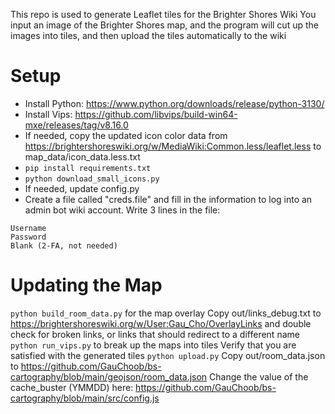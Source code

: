 
This repo is used to generate Leaflet tiles for the Brighter Shores Wiki
You input an image of the Brighter Shores map, and the program will cut up the images into tiles, and then upload the tiles automatically to the wiki

# Setup
* Install Python: https://www.python.org/downloads/release/python-3130/
* Install Vips: https://github.com/libvips/build-win64-mxe/releases/tag/v8.16.0
* If needed, copy the updated icon color data from https://brightershoreswiki.org/w/MediaWiki:Common.less/leaflet.less to map_data/icon_data.less.txt
* `pip install requirements.txt`
* `python download_small_icons.py`
* If needed, update config.py
* Create a file called "creds.file" and fill in the information to log into an admin bot wiki account. Write 3 lines in the file:
```
Username
Password
Blank (2-FA, not needed)
```
# Updating the Map

`python build_room_data.py` for the map overlay
Copy out/links_debug.txt to https://brightershoreswiki.org/w/User:Gau_Cho/OverlayLinks and double check for broken links, or links that should redirect to a different name
`python run_vips.py` to break up the maps into tiles
Verify that you are satisfied with the generated tiles
`python upload.py`
Copy out/room_data.json to https://github.com/GauChoob/bs-cartography/blob/main/geojson/room_data.json
Change the value of the cache_buster (YMMDD) here: https://github.com/GauChoob/bs-cartography/blob/main/src/config.js
